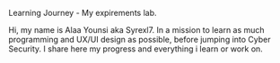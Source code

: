 Learning Journey - My expirements lab.

Hi, my name is Alaa Younsi aka Syrexl7.
In a mission to learn as much programming and UX/UI design as possible, before jumping into Cyber Security.
I share here my progress and everything i learn or work on.
